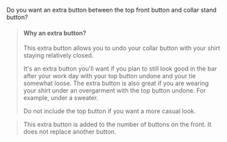 
Do you want an extra button between the top front button and collar stand button?

> #### Why an extra button?
>
> This extra button allows you to undo your collar button with your shirt staying relatively closed.
>
> It's an extra button you'll want if you plan to still look good in the bar after your work day with your top button undone and your tie somewhat loose. 
> The extra button is also great if you are wearing your shirt under an overgarment with the top button undone. For example, under a sweater.
>
> Do not include the top button if you want a more casual look.

> This extra button is added to the number of buttons on the front. It does not replace another button.
